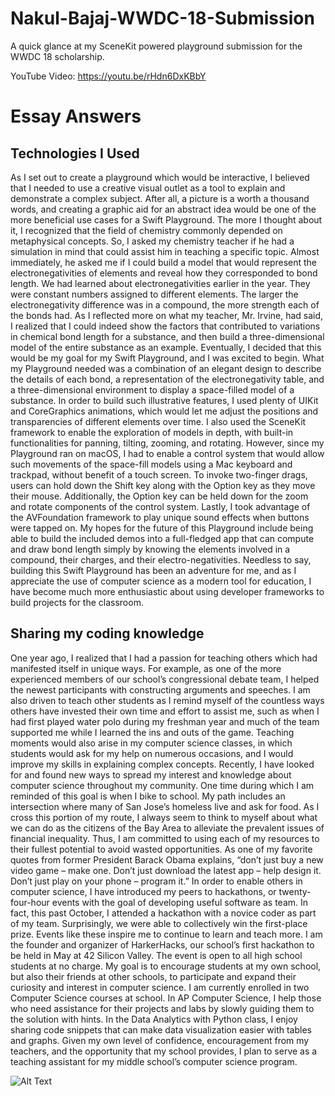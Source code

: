 # Nakul-Bajaj-WWDC-18-Submission
A quick glance at my SceneKit powered playground submission for the WWDC 18 scholarship.

YouTube Video:
https://youtu.be/rHdn6DxKBbY

# Essay Answers

## Technologies I Used

  As I set out to create a playground which would be interactive, I believed that I needed to use a creative visual outlet as a tool to explain and demonstrate a complex subject. After all, a picture is a worth a thousand words, and creating a graphic aid for an abstract idea would be one of the more beneficial use cases for a Swift Playground. The more I thought about it, I recognized that the field of chemistry commonly depended on metaphysical concepts. So, I asked my chemistry teacher if he had a simulation in mind that could assist him in teaching a specific topic.
  Almost immediately, he asked me if I could build a model that would represent the electronegativities of elements and reveal how they corresponded to bond length. We had learned about electronegativities earlier in the year. They were constant numbers assigned to different elements. The larger the electronegativity difference was in a compound, the more strength each of the bonds had. As I reflected more on what my teacher, Mr. Irvine, had said, I realized that I could indeed show the factors that contributed to variations in chemical bond length for a substance, and then build a three-dimensional model of the entire substance as an example.
  Eventually, I decided that this would be my goal for my Swift Playground, and I was excited to begin. What my Playground needed was a combination of an elegant design to describe the details of each bond, a representation of the electronegativity table, and a three-dimensional environment to display a space-filled model of a substance. In order to build such illustrative features, I used plenty of UIKit and CoreGraphics animations, which would let me adjust the positions and transparencies of different elements over time. I also used the SceneKit framework to enable the exploration of models in depth, with built-in functionalities for panning, tilting, zooming, and rotating. However, since my Playground ran on macOS, I had to enable a control system that would allow such movements of the space-fill models using a Mac keyboard and trackpad, without benefit of a touch screen. To invoke two-finger drags, users can hold down the Shift key along with the Option key as they move their mouse. Additionally, the Option key can be held down for the zoom and rotate components of the control system. Lastly, I took advantage of the AVFoundation framework to play unique sound effects when buttons were tapped on.
  My hopes for the future of this Playground include being able to build the included demos into a full-fledged app that can compute and draw bond length simply by knowing the elements involved in a compound, their charges, and their electro-negativities. Needless to say, building this Swift Playground has been an adventure for me, and as I appreciate the use of computer science as a modern tool for education, I have become much more enthusiastic about using developer frameworks to build projects for the classroom.

## Sharing my coding knowledge

  One year ago, I realized that I had a passion for teaching others which had manifested itself in unique ways. For example, as one of the more experienced members of our school’s congressional debate team, I helped the newest participants with constructing arguments and speeches. I am also driven to teach other students as I remind myself of the countless ways others have invested their own time and effort to assist me, such as when I had first played water polo during my freshman year and much of the team supported me while I learned the ins and outs of the game. Teaching moments would also arise in my computer science classes, in which students would ask for my help on numerous occasions, and I would improve my skills in explaining complex concepts. Recently, I have looked for and found new ways to spread my interest and knowledge about computer science throughout my community. 
  One time during which I am reminded of this goal is when I bike to school. My path includes an intersection where many of San Jose’s homeless live and ask for food. As I cross this portion of my route, I always seem to think to myself about what we can do as the citizens of the Bay Area to alleviate the prevalent issues of financial inequality. Thus, I am committed to using each of my resources to their fullest potential to avoid wasted opportunities. 
  As one of my favorite quotes from former President Barack Obama explains, “don’t just buy a new video game – make one. Don’t just download the latest app – help design it. Don’t just play on your phone – program it.” In order to enable others in computer science, I have introduced my peers to hackathons, or twenty-four-hour events with the goal of developing useful software as team. In fact, this past October, I attended a hackathon with a novice coder as part of my team. Surprisingly, we were able to collectively win the first-place prize. Events like these inspire me to continue to learn and teach more. 
  I am the founder and organizer of HarkerHacks, our school’s first hackathon to be held in May at 42 Silicon Valley. The event is open to all high school students at no charge. My goal is to encourage students at my own school, but also their friends at other schools, to participate and expand their curiosity and interest in computer science. 
  I am currently enrolled in two Computer Science courses at school. In AP Computer Science, I help those who need assistance for their projects and labs by slowly guiding them to the solution with hints. In the Data Analytics with Python class, I enjoy sharing code snippets that can make data visualization easier with tables and graphs. Given my own level of confidence, encouragement from my teachers, and the opportunity that my school provides, I plan to serve as a teaching assistant for my middle school’s computer science program.

![Alt Text](https://media.giphy.com/media/628nm0k7P7eCXidtyh/giphy.gif)
